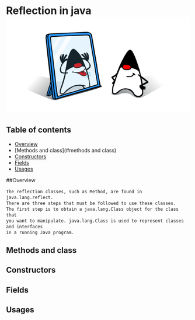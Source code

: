 # Reflection in java  ![java reflection](src/main/resources/img.png)

## Table of contents


* [Overview](#overview)
* [Methods and class](#methods and class)
* [Constructors](#constructors)
* [Fields](#fields)
* [Usages](#usages)



##Overview
``````
The reflection classes, such as Method, are found in java.lang.reflect. 
There are three steps that must be followed to use these classes. 
The first step is to obtain a java.lang.Class object for the class that 
you want to manipulate. java.lang.Class is used to represent classes and interfaces 
in a running Java program.
``````


## Methods and class




## Constructors




## Fields




## Usages
